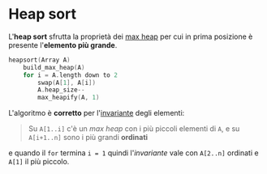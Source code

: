# Heap sort

L'**heap sort** sfrutta la proprietà dei [max heap](../../02/06/README.md) per cui in prima posizione è presente l'**elemento più grande**.

```c
heapsort(Array A)
	build_max_heap(A)
	for i = A.length down to 2
		swap(A[1], A[i])
		A.heap_size--
		max_heapify(A, 1)
```

L'algoritmo è **corretto** per l'[invariante](../../01/02/README.md#analisi-della-correttezza) degli elementi:
> Su `A[1..i]` c'è un _max heap_ con i più piccoli elementi di `A`, e su `A[i+1..n]` sono i più grandi **ordinati**

e quando il `for` termina `i = 1` quindi l'_invariante_ vale con `A[2..n]` ordinati e `A[1]` il più piccolo.
